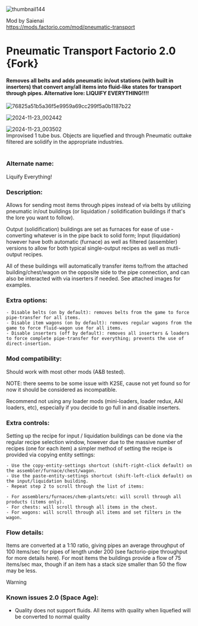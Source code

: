 ![thumbnail144](https://github.com/user-attachments/assets/a9fa0ae7-8a3f-4f0b-8fe1-522f6beb6301)

Mod by Saienai<br>
https://mods.factorio.com/mod/pneumatic-transport

# Pneumatic Transport Factorio 2.0 {Fork}
#### Removes all belts and adds pneumatic in/out stations (with built in inserters) that convert any/all items into fluid-like states for transport through pipes. Alternative lore: LIQUIFY EVERYTHING!!!!

![76825a51b5a36f5e9959a69cc299f5a0b1187b22](https://github.com/user-attachments/assets/613b444c-4bc1-47fd-bc05-af2034ac571b)


![2024-11-23_002442](https://github.com/user-attachments/assets/c2c0e003-3706-4b04-bde4-0c109fb22fa7)

![2024-11-23_003502](https://github.com/user-attachments/assets/caa0f1a7-c662-4bd0-8f9d-712da7962931)
<br>Improvised 1 tube bus. Objects are liquefied and through Pneumatic outtake filtered are solidify in the appropriate industries.
<br><br>

### Alternate name:
Liquify Everything!

### Description:
Allows for sending most items through pipes instead of via belts by utilizing pneumatic in/out buildings (or liquidation / solidification buildings if that's the lore you want to follow).

Output (solidification) buildings are set as furnaces for ease of use - converting whatever is in the pipe back to solid form; Input (liquidation) however have both automatic (furnace) as well as filtered (assembler) versions to allow for both typical single-output recipes as well as mutli-output recipes.

All of these buildings will automatically transfer items to/from the attached building/chest/wagon on the opposite side to the pipe connection, and can also be interacted with via inserters if needed. See attached images for examples.

### Extra options:

    - Disable belts (on by default): removes belts from the game to force pipe-transfer for all items.
    - Disable item wagons (on by default): removes regular wagons from the game to force fluid-wagon use for all items.
    - Disable inserters (off by default): removes all inserters & loaders to force complete pipe-transfer for everything; prevents the use of direct-insertion.

### Mod compatibility:

Should work with most other mods (A&B tested).

NOTE: there seems to be some issue with K2SE, cause not yet found so for now it should be considered as incompatible.

Recommend not using any loader mods (mini-loaders, loader redux, AAI loaders, etc), especially if you decide to go full in and disable inserters.

### Extra controls:

Setting up the recipe for input / liquidation buildings can be done via the regular recipe selection window, however due to the massive number of recipes (one for each item) a simpler method of setting the recipe is provided via copying entity settings:

    - Use the copy-entity-settings shortcut (shift-right-click default) on the assembler/furnace/chest/wagon.
    - Use the paste-entity-settings shortcut (shift-left-click default) on the input/liquidation building.
    - Repeat step 2 to scroll through the list of items:

    - For assemblers/furnaces/chem-plants/etc: will scroll through all products (items only).
    - For chests: will scroll through all items in the chest.
    - For wagons: will scroll through all items and set filters in the wagon.

### Flow details:

Items are converted at a 1:10 ratio, giving pipes an average throughput of 100 items/sec for pipes of length under 200 (see factorio-pipe throughput for more details here). For most items the buildings provide a flow of 75 items/sec max, though if an item has a stack size smaller than 50 the flow may be less.

> [!WARNING]
> ### Known issues 2.0 (Space Age):
> - Quality does not support fluids. All items with quality when liquefied will be converted to normal quality
